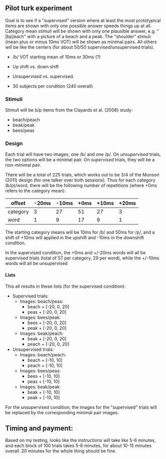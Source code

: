 ## Pilot turk experiment

Goal is to see if a "supervised" version where at least the most prototypical items are shown with only one possible answer speeds things up at all.  Category mean stimuli will be shown with only one plausible answer, e.g. "[bp]each" with a picture of a beach and a peak.  The "shoulder" stimuli (mean plus or minus 10ms VOT) will be shown as minimal pairs.  All others will be like the centers (for about 50/50 supervised/unsupervised trials).

* /b/ VOT starting mean of 10ms or 30ms (?)
* Up shift vs. down shift
* Unsupervised vs. supervised.

* 30 subjects per condition (240 overall)

### Stimuli

Stimuli will be b/p items from the Clayards et al. (2008) study:

* beach/peach
* beak/peak
* bees/peas

### Design

Each trial will have two images, one /b/ and one /p/.  On _unsupervised_ trials, the two options will be a minimal pair.  On _supervised_ trials, they will be a non-minimal pair.

There will be a total of 225 trials, which works out to be 3/4 of the Munson (2011) design (for one talker over both sessions).  Thus for each category (b/p)/word, there will be the following number of repetitions (where +0ms refers to the category mean):

offset      | -20ms | -10ms | +0ms  | +10ms | +20ms
--------|-------|-------|-------|-------|-------
category  | 3         | 27       | 51       | 27       | 3
word       | 1         | 9         | 17       | 9         | 1

The starting category means will be 10ms for /b/ and 50ms for /p/, and a shift of +10ms will applied in the upshift and -10ms in the downshift condition.

In the supervised condition, the +0ms and +/-20ms words will all be supervised trials (total of 57 per category, 29 per word), while the +/-10ms words will all be unsupervised

#### Lists

This all results in these lists (for the supervised condition):

* Supervised trials:
    * Images: beach/peas:
        * beach + [-20, 0, 20]
        * peas + [-20, 0, 20]
    * Images: bees/peak:
        * bees + [-20, 0, 20]
        * peak + [-20, 0, 20]
    * Images: beak/peach:
        * beak + [-20, 0, 20]
        * peach + [-20, 0, 20]
* Unsupervised trials:
    * Images: beach/peach:
        * beach + [-10, 10]
        * peach + [-10, 10]
    * Images: bees/peas:
        * bees + [-10, 10]
        * peas + [-10, 10]
    * Images: beak/peak:
        * beak + [-10, 10]
        * peak + [-10, 10]

For the unsupervised condition, the images for the "supervised" trials will be replaced by the corresponding minimal pair images.

## Timing and payment: 

Based on my testing, looks like the instructions will take like 5-6 minutes, and each block of 100 trials takes 5-6 minutes, for about 10-15 minutes overall.  20 minutes for the whole thing should be fine.
